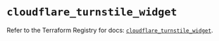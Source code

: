 # `cloudflare_turnstile_widget`

Refer to the Terraform Registry for docs: [`cloudflare_turnstile_widget`](https://registry.terraform.io/providers/cloudflare/cloudflare/4.27.0/docs/resources/turnstile_widget).
